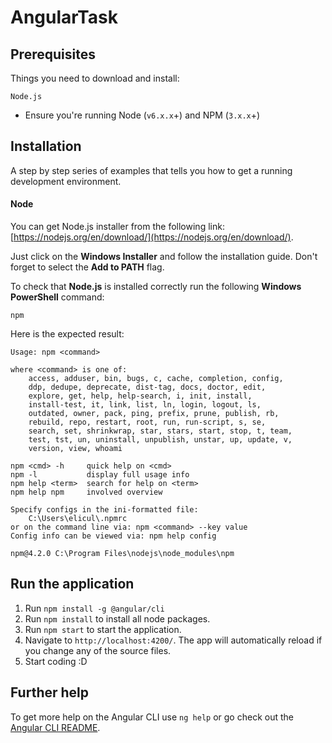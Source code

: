 # AngularTask

## Prerequisites

Things you need to download and install:

```
Node.js
```
* Ensure you're running Node (`v6.x.x`+) and NPM (`3.x.x`+)

## Installation

A step by step series of examples that tells you how to get a  running development environment. 


#### Node

You can get Node.js installer from the following link:
[https://nodejs.org/en/download/](https://nodejs.org/en/download/).

Just click on the **Windows Installer** and follow the installation guide. Don't forget to select the **Add to PATH** flag. 

To check that **Node.js** is installed correctly run the following **Windows PowerShell** command:

```
npm
```

Here is the expected result:

```
Usage: npm <command>

where <command> is one of:
    access, adduser, bin, bugs, c, cache, completion, config,
    ddp, dedupe, deprecate, dist-tag, docs, doctor, edit,
    explore, get, help, help-search, i, init, install,
    install-test, it, link, list, ln, login, logout, ls,
    outdated, owner, pack, ping, prefix, prune, publish, rb,
    rebuild, repo, restart, root, run, run-script, s, se,
    search, set, shrinkwrap, star, stars, start, stop, t, team,
    test, tst, un, uninstall, unpublish, unstar, up, update, v,
    version, view, whoami

npm <cmd> -h     quick help on <cmd>
npm -l           display full usage info
npm help <term>  search for help on <term>
npm help npm     involved overview

Specify configs in the ini-formatted file:
    C:\Users\elicul\.npmrc
or on the command line via: npm <command> --key value
Config info can be viewed via: npm help config

npm@4.2.0 C:\Program Files\nodejs\node_modules\npm
```

## Run the application

1. Run `npm install -g @angular/cli`
2. Run `npm install` to install all node packages.
3. Run `npm start` to start the application.
4. Navigate to `http://localhost:4200/`. The app will automatically reload if you change any of the source files. 
5. Start coding :D 

## Further help

To get more help on the Angular CLI use `ng help` or go check out the [Angular CLI README](https://github.com/angular/angular-cli/blob/master/README.md).
